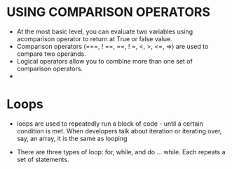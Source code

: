 # USING COMPARISON OPERATORS

- At the most basic level, you can evaluate two variables using acomparison operator to return at True or false value. 
- Comparison operators (===, ! ==, ==, ! =, <, >, <=, =>) are used to compare two operands.
- Logical operators allow you to combine more than one
  set of comparison operators.
- 

# Loops 

- loops are used to repeatedly run a block of code - until a certain condition is met. When developers talk       about iteration or iterating over, say, an array, it is the same as looping

- There are three types of loop: for, while, and
do ... while. Each repeats a set of statements.

